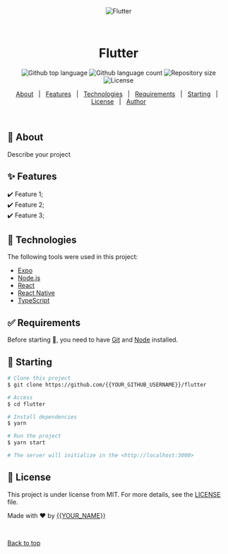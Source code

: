 <div align="center" id="top"> 
  <img src="./.github/app.gif" alt="Flutter" />

  &#xa0;

  <!-- <a href="https://flutter.netlify.app">Demo</a> -->
</div>

<h1 align="center">Flutter</h1>

<p align="center">
  <img alt="Github top language" src="https://img.shields.io/github/languages/top/{{YOUR_GITHUB_USERNAME}}/flutter?color=56BEB8">

  <img alt="Github language count" src="https://img.shields.io/github/languages/count/{{YOUR_GITHUB_USERNAME}}/flutter?color=56BEB8">

  <img alt="Repository size" src="https://img.shields.io/github/repo-size/{{YOUR_GITHUB_USERNAME}}/flutter?color=56BEB8">

  <img alt="License" src="https://img.shields.io/github/license/{{YOUR_GITHUB_USERNAME}}/flutter?color=56BEB8">

  <!-- <img alt="Github issues" src="https://img.shields.io/github/issues/{{YOUR_GITHUB_USERNAME}}/flutter?color=56BEB8" /> -->

  <!-- <img alt="Github forks" src="https://img.shields.io/github/forks/{{YOUR_GITHUB_USERNAME}}/flutter?color=56BEB8" /> -->

  <!-- <img alt="Github stars" src="https://img.shields.io/github/stars/{{YOUR_GITHUB_USERNAME}}/flutter?color=56BEB8" /> -->
</p>

<!-- Status -->

<!-- <h4 align="center"> 
	🚧  Flutter 🚀 Under construction...  🚧
</h4> 

<hr> -->

<p align="center">
  <a href="#dart-about">About</a> &#xa0; | &#xa0; 
  <a href="#sparkles-features">Features</a> &#xa0; | &#xa0;
  <a href="#rocket-technologies">Technologies</a> &#xa0; | &#xa0;
  <a href="#white_check_mark-requirements">Requirements</a> &#xa0; | &#xa0;
  <a href="#checkered_flag-starting">Starting</a> &#xa0; | &#xa0;
  <a href="#memo-license">License</a> &#xa0; | &#xa0;
  <a href="https://github.com/{{YOUR_GITHUB_USERNAME}}" target="_blank">Author</a>
</p>

<br>

## :dart: About ##

Describe your project

## :sparkles: Features ##

:heavy_check_mark: Feature 1;\
:heavy_check_mark: Feature 2;\
:heavy_check_mark: Feature 3;

## :rocket: Technologies ##

The following tools were used in this project:

- [Expo](https://expo.io/)
- [Node.js](https://nodejs.org/en/)
- [React](https://pt-br.reactjs.org/)
- [React Native](https://reactnative.dev/)
- [TypeScript](https://www.typescriptlang.org/)

## :white_check_mark: Requirements ##

Before starting :checkered_flag:, you need to have [Git](https://git-scm.com) and [Node](https://nodejs.org/en/) installed.

## :checkered_flag: Starting ##

```bash
# Clone this project
$ git clone https://github.com/{{YOUR_GITHUB_USERNAME}}/flutter

# Access
$ cd flutter

# Install dependencies
$ yarn

# Run the project
$ yarn start

# The server will initialize in the <http://localhost:3000>
```

## :memo: License ##

This project is under license from MIT. For more details, see the [LICENSE](LICENSE.md) file.


Made with :heart: by <a href="https://github.com/{{YOUR_GITHUB_USERNAME}}" target="_blank">{{YOUR_NAME}}</a>

&#xa0;

<a href="#top">Back to top</a>
